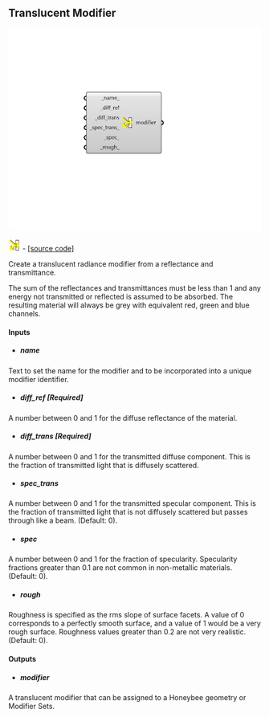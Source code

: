 ## Translucent Modifier

![](../../images/components/Translucent_Modifier.png)

![](../../images/icons/Translucent_Modifier.png) - [[source code]](https://github.com/ladybug-tools/honeybee-grasshopper-radiance/blob/master/honeybee_grasshopper_radiance/src//HB%20Translucent%20Modifier.py)


Create a translucent radiance modifier from a reflectance and transmittance. 

The sum of the reflectances and transmittances must be less than 1 and any energy not transmitted or reflected is assumed to be absorbed. The resulting material will always be grey with equivalent red, green and blue channels. 



#### Inputs
* ##### name 
Text to set the name for the modifier and to be incorporated into a unique modifier identifier. 
* ##### diff_ref [Required]
A number between 0 and 1 for the diffuse reflectance of the material. 
* ##### diff_trans [Required]
A number between 0 and 1 for the transmitted diffuse component. This is the fraction of transmitted light that is diffusely scattered. 
* ##### spec_trans 
A number between 0 and 1 for the transmitted specular component. This is the fraction of transmitted light that is not diffusely scattered but passes through like a beam. (Default: 0). 
* ##### spec 
A number between 0 and 1 for the fraction of specularity. Specularity fractions greater than 0.1 are not common in non-metallic materials. (Default: 0). 
* ##### rough 
Roughness is specified as the rms slope of surface facets. A value of 0 corresponds to a perfectly smooth surface, and a value of 1 would be a very rough surface. Roughness values greater than 0.2 are not very realistic. (Default: 0). 

#### Outputs
* ##### modifier
A translucent modifier that can be assigned to a Honeybee geometry or Modifier Sets. 
